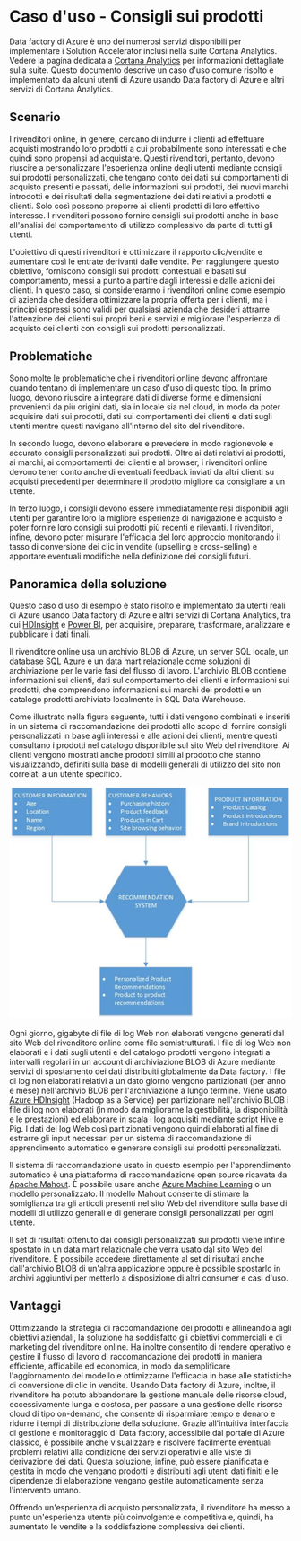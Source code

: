 <properties 
	pageTitle="Caso d'uso su Data factory - Consigli sui prodotti" 
	description="Descrizione di un caso d'uso implementato usando Data factory di Azure e altri servizi." 
	services="data-factory" 
	documentationCenter="" 
	authors="spelluru" 
	manager="jhubbard" 
	editor="monicar"/>

<tags 
	ms.service="data-factory" 
	ms.workload="data-services" 
	ms.tgt_pltfrm="na" 
	ms.devlang="na" 
	ms.topic="article" 
	ms.date="01/26/2016" 
	ms.author="spelluru"/>

# Caso d'uso - Consigli sui prodotti 

Data factory di Azure è uno dei numerosi servizi disponibili per implementare i Solution Accelerator inclusi nella suite Cortana Analytics. Vedere la pagina dedicata a [Cortana Analytics](http://www.microsoft.com/cortanaanalytics) per informazioni dettagliate sulla suite. Questo documento descrive un caso d'uso comune risolto e implementato da alcuni utenti di Azure usando Data factory di Azure e altri servizi di Cortana Analytics.

## Scenario

I rivenditori online, in genere, cercano di indurre i clienti ad effettuare acquisti mostrando loro prodotti a cui probabilmente sono interessati e che quindi sono propensi ad acquistare. Questi rivenditori, pertanto, devono riuscire a personalizzare l'esperienza online degli utenti mediante consigli sui prodotti personalizzati, che tengano conto dei dati sui comportamenti di acquisto presenti e passati, delle informazioni sui prodotti, dei nuovi marchi introdotti e dei risultati della segmentazione dei dati relativi a prodotti e clienti. Solo così possono proporre ai clienti prodotti di loro effettivo interesse. I rivenditori possono fornire consigli sui prodotti anche in base all'analisi del comportamento di utilizzo complessivo da parte di tutti gli utenti.

L'obiettivo di questi rivenditori è ottimizzare il rapporto clic/vendite e aumentare così le entrate derivanti dalle vendite. Per raggiungere questo obiettivo, forniscono consigli sui prodotti contestuali e basati sul comportamento, messi a punto a partire dagli interessi e dalle azioni dei clienti. In questo caso, si considereranno i rivenditori online come esempio di azienda che desidera ottimizzare la propria offerta per i clienti, ma i principi espressi sono validi per qualsiasi azienda che desideri attrarre l'attenzione dei clienti sui propri beni e servizi e migliorare l'esperienza di acquisto dei clienti con consigli sui prodotti personalizzati.

## Problematiche

Sono molte le problematiche che i rivenditori online devono affrontare quando tentano di implementare un caso d'uso di questo tipo. In primo luogo, devono riuscire a integrare dati di diverse forme e dimensioni provenienti da più origini dati, sia in locale sia nel cloud, in modo da poter acquisire dati sui prodotti, dati sui comportamenti dei clienti e dati sugli utenti mentre questi navigano all'interno del sito del rivenditore.

In secondo luogo, devono elaborare e prevedere in modo ragionevole e accurato consigli personalizzati sui prodotti. Oltre ai dati relativi ai prodotti, ai marchi, ai comportamenti dei clienti e al browser, i rivenditori online devono tener conto anche di eventuali feedback inviati da altri clienti su acquisti precedenti per determinare il prodotto migliore da consigliare a un utente.

In terzo luogo, i consigli devono essere immediatamente resi disponibili agli utenti per garantire loro la migliore esperienze di navigazione e acquisto e poter fornire loro consigli sui prodotti più recenti e rilevanti. I rivenditori, infine, devono poter misurare l'efficacia del loro approccio monitorando il tasso di conversione dei clic in vendite (upselling e cross-selling) e apportare eventuali modifiche nella definizione dei consigli futuri.

## Panoramica della soluzione

Questo caso d'uso di esempio è stato risolto e implementato da utenti reali di Azure usando Data factory di Azure e altri servizi di Cortana Analytics, tra cui [HDInsight](https://azure.microsoft.com/services/hdinsight/) e [Power BI](https://powerbi.microsoft.com/), per acquisire, preparare, trasformare, analizzare e pubblicare i dati finali.

Il rivenditore online usa un archivio BLOB di Azure, un server SQL locale, un database SQL Azure e un data mart relazionale come soluzioni di archiviazione per le varie fasi del flusso di lavoro. L'archivio BLOB contiene informazioni sui clienti, dati sul comportamento dei clienti e informazioni sui prodotti, che comprendono informazioni sui marchi dei prodotti e un catalogo prodotti archiviato localmente in SQL Data Warehouse.

Come illustrato nella figura seguente, tutti i dati vengono combinati e inseriti in un sistema di raccomandazione dei prodotti allo scopo di fornire consigli personalizzati in base agli interessi e alle azioni dei clienti, mentre questi consultano i prodotti nel catalogo disponibile sul sito Web del rivenditore. Ai clienti vengono mostrati anche prodotti simili al prodotto che stanno visualizzando, definiti sulla base di modelli generali di utilizzo del sito non correlati a un utente specifico.

![diagramma caso d'uso](./media/data-factory-product-reco-usecase/diagram-1.png)

Ogni giorno, gigabyte di file di log Web non elaborati vengono generati dal sito Web del rivenditore online come file semistrutturati. I file di log Web non elaborati e i dati sugli utenti e del catalogo prodotti vengono integrati a intervalli regolari in un account di archiviazione BLOB di Azure mediante servizi di spostamento dei dati distribuiti globalmente da Data factory. I file di log non elaborati relativi a un dato giorno vengono partizionati (per anno e mese) nell'archivio BLOB per l'archiviazione a lungo termine. Viene usato [Azure HDInsight](https://azure.microsoft.com/services/hdinsight/) (Hadoop as a Service) per partizionare nell'archivio BLOB i file di log non elaborati (in modo da migliorarne la gestibilità, la disponibilità e le prestazioni) ed elaborare in scala i log acquisiti mediante script Hive e Pig. I dati dei log Web così partizionati vengono quindi elaborati al fine di estrarre gli input necessari per un sistema di raccomandazione di apprendimento automatico e generare consigli sui prodotti personalizzati.

Il sistema di raccomandazione usato in questo esempio per l'apprendimento automatico è una piattaforma di raccomandazione open source ricavata da [Apache Mahout](http://mahout.apache.org/). È possibile usare anche [Azure Machine Learning](https://azure.microsoft.com/services/machine-learning/) o un modello personalizzato. Il modello Mahout consente di stimare la somiglianza tra gli articoli presenti nel sito Web del rivenditore sulla base di modelli di utilizzo generali e di generare consigli personalizzati per ogni utente.

Il set di risultati ottenuto dai consigli personalizzati sui prodotti viene infine spostato in un data mart relazionale che verrà usato dal sito Web del rivenditore. È possibile accedere direttamente al set di risultati anche dall'archivio BLOB di un'altra applicazione oppure è possibile spostarlo in archivi aggiuntivi per metterlo a disposizione di altri consumer e casi d'uso.

## Vantaggi

Ottimizzando la strategia di raccomandazione dei prodotti e allineandola agli obiettivi aziendali, la soluzione ha soddisfatto gli obiettivi commerciali e di marketing del rivenditore online. Ha inoltre consentito di rendere operativo e gestire il flusso di lavoro di raccomandazione dei prodotti in maniera efficiente, affidabile ed economica, in modo da semplificare l'aggiornamento del modello e ottimizzarne l'efficacia in base alle statistiche di conversione di clic in vendite. Usando Data factory di Azure, inoltre, il rivenditore ha potuto abbandonare la gestione manuale delle risorse cloud, eccessivamente lunga e costosa, per passare a una gestione delle risorse cloud di tipo on-demand, che consente di risparmiare tempo e denaro e ridurre i tempi di distribuzione della soluzione. Grazie all'intuitiva interfaccia di gestione e monitoraggio di Data factory, accessibile dal portale di Azure classico, è possibile anche visualizzare e risolvere facilmente eventuali problemi relativi alla condizione dei servizi operativi e alle viste di derivazione dei dati. Questa soluzione, infine, può essere pianificata e gestita in modo che vengano prodotti e distribuiti agli utenti dati finiti e le dipendenze di elaborazione vengano gestite automaticamente senza l'intervento umano.

Offrendo un'esperienza di acquisto personalizzata, il rivenditore ha messo a punto un'esperienza utente più coinvolgente e competitiva e, quindi, ha aumentato le vendite e la soddisfazione complessiva dei clienti.



  

<!---HONumber=AcomDC_0128_2016-->